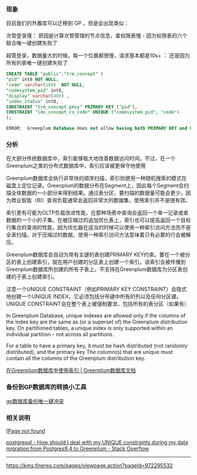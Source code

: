 ### 现象
目前我们的外置库可以迁移到 GP ，但是会出现类似：

次管登录慢： 原因是计算次管管理的节点信息，查权限表慢 - 因为权限表的六个联合唯一键创建失败了

超管登录，数据量大的时候，每一个位置都很慢，请求基本都是10s+ ： 还是因为所有的表唯一键创建失败了


```sql
CREATE TABLE "public"."trm_concept" (
"pid" int8 NOT NULL,
"code" varchar(100)  NOT NULL,
"codesystem_pid" int8,
"display" varchar(400) ,
"index_status" int8,
CONSTRAINT "trm_concept_pkey" PRIMARY KEY ("pid"),
CONSTRAINT "idx_concept_cs_code" UNIQUE ("codesystem_pid", "code")
);
```

```sql
ERROR:  Greenplum Database does not allow having both PRIMARY KEY and UNIQUE constraints
```

### 分析

在大部分传统数据库中，索引能够极大地改善数据访问时间。不过，在一个Greenplum之类的分布式数据库中，索引应该被更保守地使用

Greenplum数据库会执行非常快的顺序扫描，索引则使用一种随机搜索的模式在磁盘上定位记录。Greenplum的数据分布在Segment上，因此每个Segment会扫描全体数据的一小部分来得到结果。通过表分区，要扫描的数据量可能会更少。因为商业智能（BI）查询负载通常会返回非常大的数据集，使用索引并不是很有效。

索引更有可能为OLTP负载改进性能，在那种场景中查询会返回一个单一记录或者数据的一个小的子集。在被压缩过的追加优化表上，索引也可以提高返回一个目标行集合的查询的性能，因为优化器在适当的时候可以使用一种索引访问方法而不是全表扫描。对于压缩过的数据，使用一种索引访问方法意味着只有必要的行会被解压。

Greenplum数据库会自动为带有主键的表创建PRIMARY KEY约束。要在一个被分区的表上创建索引，就在用户创建的分区表上创建一个索引。该索引会被传播到Greenplum数据库所创建的所有子表上。不支持在Greenplum数据库为分区表创建的子表上创建索引。

注意一个UNIQUE CONSTRAINT（例如PRIMARY KEY CONSTRAINT）会隐式地创建一个UNIQUE INDEX，它必须包括分布键中所有的列以及任何分区键。UNIQUE CONSTRAINT会在整个表上被强制要求，包括所有的表分区（如果有）


In Greenplum Database, unique indexes are allowed only if the columns of the index key are the same as (or a superset of) the Greenplum distribution key. On partitioned tables, a unique index is only supported within an individual partition - not across all partitions.

For a table to have a primary key, it must be hash distributed (not randomly distributed), and the primary key The column(s) that are unique must contain all the columns of the Greenplum distribution key.

[在Greenplum数据库中使用索引 | Greenplum数据库文档](https://gp-docs-cn.github.io/docs/admin_guide/ddl/ddl-index.html)

### 备份到GP数据库的转换小工具

[gp数据库备份唯一键冲突](https://kms.fineres.com/pages/viewpage.action?pageId=946475806)

### 相关说明

[[Page not found](https://docs.vmware.com/en/VMware-Greenplum/index.html](https://docs.vmware.com/en/VMware-Greenplum/index.html))

[postgresql - How should I deal with my UNIQUE constraints during my data migration from Postgres9.4 to Greenplum - Stack Overflow](https://stackoverflow.com/questions/40987460/how-should-i-deal-with-my-unique-constraints-during-my-data-migration-from-postg)


---

https://kms.fineres.com/pages/viewpage.action?pageId=972295532